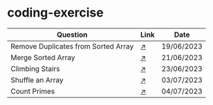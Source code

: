# coding-exercise

| Question                                | Link                                                                                                               | Date           |
|---------------------------------------|------------------------------------------------------------------------------------------------------------------|--------------|
| Remove Duplicates from Sorted Array     | [:arrow_upper_right:](https://leetcode.com/explore/interview/card/top-interview-questions-easy/92/array/727/)      | 19/06/2023     |
| Merge Sorted Array                    | [:arrow_upper_right:](https://leetcode.com/explore/interview/card/top-interview-questions-easy/96/sorting-and-searching/587/)     | 21/06/2023     |
| Climbing Stairs                       | [:arrow_upper_right:](https://leetcode.com/explore/interview/card/top-interview-questions-easy/97/dynamic-programming/569/)     | 23/06/2023     |
| Shuffle an Array                      | [:arrow_upper_right:](https://leetcode.com/explore/interview/card/top-interview-questions-easy/98/design/670/) | 03/07/2023     |
| Count Primes                      | [:arrow_upper_right:](https://leetcode.com/explore/interview/card/top-interview-questions-easy/102/math/744/) | 04/07/2023     |